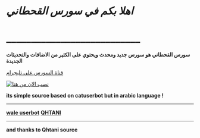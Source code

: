 
# *اهلا بكم في سورس القحطاني*
# ___________________________

**سورس القحطاني هو سورس جديد ومحدث ويحتوي على الكثير من الاضافات والتحديثات الجديدة**

[قناة السورس على تليجرام](https://t.me/ghtanisaeed)



[![نصب الان من هنا](https://www.herokucdn.com/deploy/button.svg)](https://heroku.com/deploy?template=https://github.com/SAEED5OBR/hemaia)

**its simple source based on catuserbot but in arabic language !**
__________________________
**[wale userbot](https://t.me/ghtanisaeed)**
**[QHTANI](https://t.me/alsonnah_alnbwiah)**
__________________________
**and thanks to Qhtani source**
